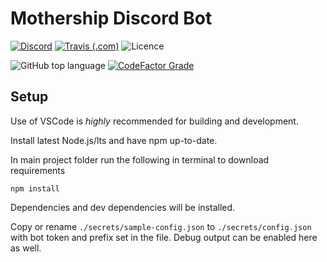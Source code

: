 # Mothership Discord Bot

[![Discord](https://img.shields.io/discord/101438341018288128?color=7289DA&label=discord&logo=discord&logoColor=white&style=for-the-badge)](https://discord.gg/AChmBdp) [![Travis (.com)](https://img.shields.io/travis/com/Charisma-Bonus/Mothership-Discord-Bot?label=travis%20build&logo=travis&logoColor=white&style=for-the-badge)](https://travis-ci.com/github/Charisma-Bonus/Mothership-Discord-Bot) ![Licence](https://img.shields.io/github/license/Charisma-Bonus/Mothership-Discord-Bot?style=for-the-badge) 

![GitHub top language](https://img.shields.io/github/languages/top/Charisma-Bonus/Mothership-Discord-Bot) [![CodeFactor Grade](https://img.shields.io/codefactor/grade/github/Charisma-Bonus/Mothership-Discord-Bot)](https://www.codefactor.io/repository/github/charisma-bonus/mothership-discord-bot)

## Setup

Use of VSCode is _highly_ recommended for building and development.

Install latest Node.js/lts and have npm up-to-date.

In main project folder run the following in terminal to download requirements

``` terminal
npm install
```

Dependencies and dev dependencies will be installed.

Copy or rename `./secrets/sample-config.json` to `./secrets/config.json` with bot token and prefix set in the file. Debug output can be enabled here as well.
